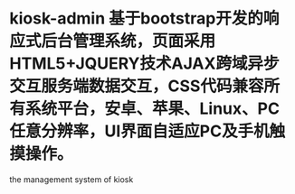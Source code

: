 kiosk-admin
基于bootstrap开发的响应式后台管理系统，页面采用HTML5+JQUERY技术AJAX跨域异步交互服务端数据交互，CSS代码兼容所有系统平台，安卓、苹果、Linux、PC任意分辨率，UI界面自适应PC及手机触摸操作。
===========

the management system of kiosk
